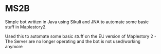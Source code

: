 # MS2B
Simple bot written in Java using Sikuli and JNA to automate some basic stuff in Maplestory2. 

Used this to automate some basic stuff on the EU version of Maplestory 2 - The Server are no longer operating and the bot is not used/working anymore
